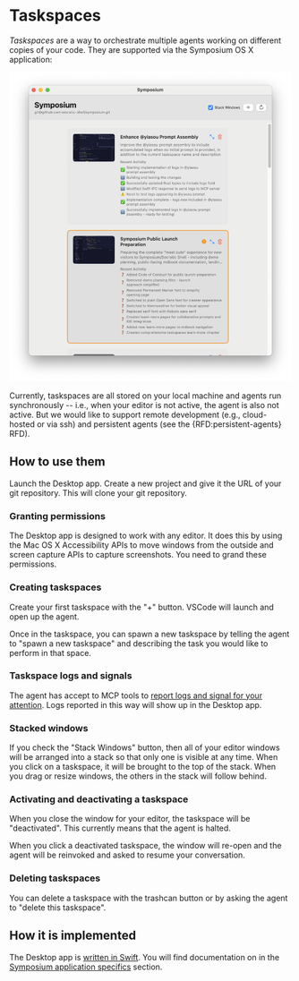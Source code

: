 # Taskspaces

*Taskspaces* are a way to orchestrate multiple agents working on different copies of your code. They are supported via the Symposium OS X application:

![Taskspace screenshot](./taskspaces.png)

Currently, taskspaces are all stored on your local machine and agents run synchronously -- i.e., when your editor is not active, the agent is also not active. But we would like to support remote development (e.g., cloud-hosted or via ssh) and persistent agents (see the {RFD:persistent-agents} RFD).

## How to use them

Launch the Desktop app. Create a new project and give it the URL of your git repository. This will clone your git repository.

### Granting permissions

The Desktop app is designed to work with any editor. It does this by using the Mac OS X Accessibility APIs to move windows from the outside and screen capture APIs to capture screenshots. You need to grand these permissions.

### Creating taskspaces

Create your first taskspace with the "+" button. VSCode will launch and open up the agent.

Once in the taskspace, you can spawn a new taskspace by telling the agent to "spawn a new taskspace" and describing the task you would like to perform in that space.

### Taskspace logs and signals

The agent has accept to MCP tools to [report logs and signal for your attention](../design/mcp-tools/taskspace-orchestration.md). Logs reported in this way will show up in the Desktop app.

### Stacked windows

If you check the "Stack Windows" button, then all of your editor windows will be arranged into a stack so that only one is visible at any time. When you click on a taskspace, it will be brought to the top of the stack. When you drag or resize windows, the others in the stack will follow behind.

### Activating and deactivating a taskspace

When you close the window for your editor, the taskspace will be "deactivated". This currently means that the agent is halted.

When you click a deactivated taskspace, the window will re-open and the agent will be reinvoked and asked to resume your conversation.

### Deleting taskspaces

You can delete a taskspace with the trashcan button or by asking the agent to "delete this taskspace".

## How it is implemented

The Desktop app is [written in Swift](../design/implementation-overview.md). You will find documentation on in the [Symposium application specifics](../design/symposium-app-specifics.md) section.